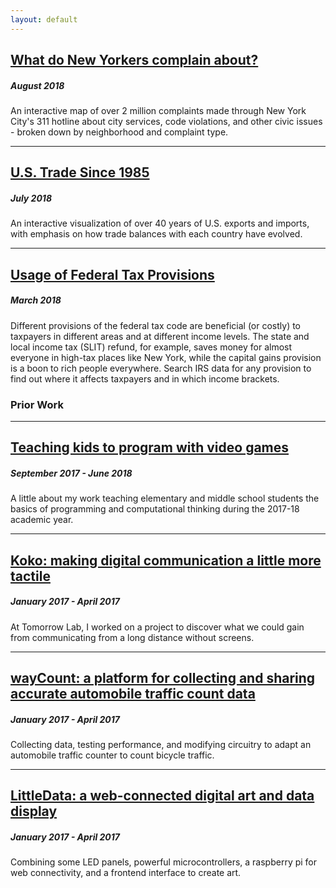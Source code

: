 ```yaml
---
layout: default
---
```


## [What do New Yorkers complain about?](https://beta.observablehq.com/@adrianpearl/mapping-every-type-of-311-call-in-new-york-city)
##### August 2018
An interactive map of over 2 million complaints made through New York City's 311 hotline about city services, code violations, and other civic issues - broken down by neighborhood and complaint type.

***

## [U.S. Trade Since 1985](https://beta.observablehq.com/@adrianpearl/u-s-international-trade-since-1985)
##### July 2018
An interactive visualization of over 40 years of U.S. exports and imports, with emphasis on how trade balances with each country have evolved.

***

## [Usage of Federal Tax Provisions](http://www.searchtaxdata.com)
##### March 2018
Different provisions of the federal tax code are beneficial (or costly) to taxpayers in different areas and at different income levels. The state and local income tax (SLIT) refund, for example, saves money for almost everyone in high-tax places like New York, while the capital gains provision is a boon to rich people everywhere. Search IRS data for any provision to find out where it affects taxpayers and in which income brackets.


### Prior Work 
***


## [Teaching kids to program with video games](./scratch)
##### September 2017 - June 2018
A little about my work teaching elementary and middle school students the basics of programming and computational thinking during the 2017-18 academic year.

***

## [Koko: making digital communication a little more tactile](./koko)
##### January 2017 - April 2017
At Tomorrow Lab, I worked on a project to discover what we could gain from communicating from a long distance without screens.

***

## [wayCount: a platform for collecting and sharing accurate automobile traffic count data](./waycount)
##### January 2017 - April 2017
Collecting data, testing performance, and modifying circuitry to adapt an automobile traffic counter to count bicycle traffic.

***

## [LittleData: a web-connected digital art and data display](./littledata)
##### January 2017 - April 2017
Combining some LED panels, powerful microcontrollers, a raspberry pi for web connectivity, and a frontend interface to create art.